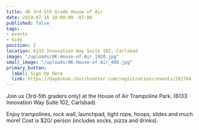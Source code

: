 ```yaml
---
title: dK 3rd-5th Grade House of Air
date: 2019-07-16 18:00:00 -07:00
published: false
tags:
- events
- kids
position: 2
location: 6133 Innovation Way Suite 102, Carlsbad
image: "/uploads/dK-House-of-Air_1920.jpg"
small_image: "/uploads/dK-House-of-Air_480.jpg"
primary_button:
  label: Sign Up Here
  link: https://daybreak.churchcenter.com/registrations/events/262764
---
```


Join us (3rd-5th graders only) at the House of Air Trampoline Park. (6133 Innovation Way Suite 102, Carlsbad)

Enjoy trampolines, rock wall, launchpad, tight rope, hoops, slides and much more! Cost is $20/ person (includes socks, pizza and drinks).